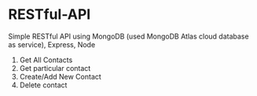 # RESTful-API
Simple RESTful API using MongoDB (used MongoDB Atlas cloud database as service), Express, Node
1. Get All Contacts
2. Get particular contact
3. Create/Add New Contact
4. Delete contact
